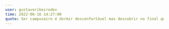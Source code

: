 ```yaml
---
user: gustavoribeirodev
time: 2022-06-16 14:27:00
quote: Ser campuseiro é dormir desconfortável mas descobrir no final que a experiência é incrível vale muito a pena. Não desistam, vale a pena!  
---
```

